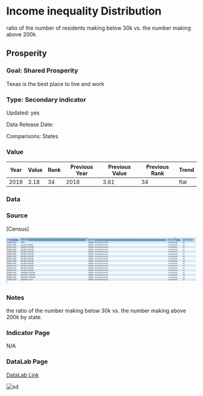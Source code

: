 # Income inequality Distribution

ratio of the number of residents making below 30k vs. the number making above 200k

## Prosperity

### Goal: Shared Prosperity

Texas is the best place to live and work

### Type: Secondary indicator

Updated: yes

Data Release Date: 

Comparisons: States

### Value

| Year |  Value      | Rank     | Previous Year   | Previous Value | Previous Rank | Trend | 
| ----------- | ----------- | ----------- | ----------- | ----------- | ----------- | -----------|
|    2019     |    3.18     |    34       |     2018    |   3.61     |    34    |   flat    | 

### Data


### Source

[Census]

![buckets](./incomebuckets.PNG)

### Notes

the ratio of the number making below 30k vs. the number making above 200k by state. 

### Indicator Page

N/A

### DataLab Page

[DataLab Link](https://datalab.texas2036.org/mskvxdg/america-s-health-rankings-annual-report?state-name=1000430&indicator=1005850&Measure=13940880&accesskey=zjtgrfb)

![sd](./datalab_gini.PNG)


